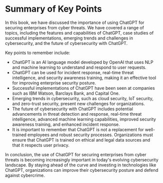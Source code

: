 Summary of Key Points
=================================

In this book, we have discussed the importance of using ChatGPT for securing enterprises from cyber threats. We have covered a range of topics, including the features and capabilities of ChatGPT, case studies of successful implementations, emerging trends and challenges in cybersecurity, and the future of cybersecurity with ChatGPT.

Key points to remember include:

* ChatGPT is an AI language model developed by OpenAI that uses NLP and machine learning to understand and respond to user requests.
* ChatGPT can be used for incident response, real-time threat intelligence, and security awareness training, making it an effective tool for improving enterprise security posture.
* Successful implementations of ChatGPT have been seen at companies such as IBM Watson, Barclays Bank, and Capital One.
* Emerging trends in cybersecurity, such as cloud security, IoT security, and zero-trust security, present new challenges for organizations.
* The future of cybersecurity with ChatGPT includes potential advancements in threat detection and response, real-time threat intelligence, advanced machine learning capabilities, improved security awareness training, and enhanced incident response.
* It is important to remember that ChatGPT is not a replacement for well-trained employees and robust security processes. Organizations must ensure that ChatGPT is trained on ethical and legal data sources and that it respects user privacy.

In conclusion, the use of ChatGPT for securing enterprises from cyber threats is becoming increasingly important in today's evolving cybersecurity landscape. By staying ahead of the curve and investing in technologies like ChatGPT, organizations can improve their cybersecurity posture and defend against cybercrime.
